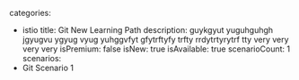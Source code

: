 categories:
  - istio
title: Git New Learning Path
description: guykgyut yuguhguhgh jgyugvu ygyug vyug yuhggvfyt gfytrftyfy trfty rrdytrtyrytrf tty very very very very
isPremium: false
isNew: true
isAvailable: true
scenarioCount: 1
scenarios:
  - Git Scenario 1
